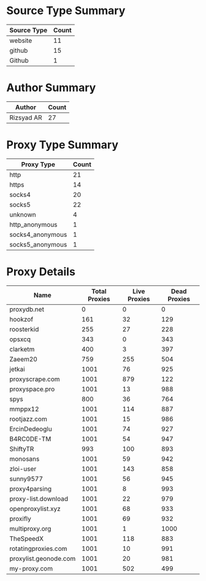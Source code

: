 # Source Type Summary

| Source Type | Count |
|-------------|-------|
| website | 11 |
| github | 15 |
| Github | 1 |


# Author Summary

| Author | Count |
|--------|-------|
| Rizsyad AR | 27 |


# Proxy Type Summary

| Proxy Type | Count |
|------------|-------|
| http | 21 |
| https | 14 |
| socks4 | 20 |
| socks5 | 22 |
| unknown | 4 |
| http_anonymous | 1 |
| socks4_anonymous | 1 |
| socks5_anonymous | 1 |


# Proxy Details

| Name | Total Proxies | Live Proxies | Dead Proxies |
|------|---------------|--------------|---------------|
| proxydb.net | 0 | 0 | 0 |
| hookzof | 161 | 32 | 129 |
| roosterkid | 255 | 27 | 228 |
| opsxcq | 343 | 0 | 343 |
| clarketm | 400 | 3 | 397 |
| Zaeem20 | 759 | 255 | 504 |
| jetkai | 1001 | 76 | 925 |
| proxyscrape.com | 1001 | 879 | 122 |
| proxyspace.pro | 1001 | 13 | 988 |
| spys | 800 | 36 | 764 |
| mmppx12 | 1001 | 114 | 887 |
| rootjazz.com | 1001 | 15 | 986 |
| ErcinDedeoglu | 1001 | 74 | 927 |
| B4RC0DE-TM | 1001 | 54 | 947 |
| ShiftyTR | 993 | 100 | 893 |
| monosans | 1001 | 59 | 942 |
| zloi-user | 1001 | 143 | 858 |
| sunny9577 | 1001 | 56 | 945 |
| proxy4parsing | 1001 | 8 | 993 |
| proxy-list.download | 1001 | 22 | 979 |
| openproxylist.xyz | 1001 | 68 | 933 |
| proxifly | 1001 | 69 | 932 |
| multiproxy.org | 1001 | 1 | 1000 |
| TheSpeedX | 1001 | 118 | 883 |
| rotatingproxies.com | 1001 | 10 | 991 |
| proxylist.geonode.com | 1001 | 20 | 981 |
| my-proxy.com | 1001 | 502 | 499 |
